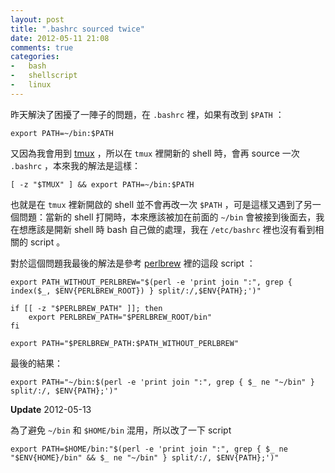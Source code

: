 ```yaml
---
layout: post
title: ".bashrc sourced twice"
date: 2012-05-11 21:08
comments: true
categories:
-   bash
-   shellscript
-   linux
---
```


昨天解決了困擾了一陣子的問題，在 `.bashrc` 裡，如果有改到 `$PATH` ：

    export PATH=~/bin:$PATH

又因為我會用到 [tmux][tmux] ，所以在 `tmux` 裡開新的 shell 時，會再 source 一次 `.bashrc` ，本來我的解法是這樣：

    [ -z "$TMUX" ] && export PATH=~/bin:$PATH

也就是在 `tmux` 裡新開啟的 shell 並不會再改一次 `$PATH` ，可是這樣又遇到了另一個問題：當新的 shell 打開時，本來應該被加在前面的 `~/bin` 會被接到後面去，我在想應該是開新 shell 時 bash 自己做的處理，我在 `/etc/bashrc` 裡也沒有看到相關的 script 。

對於這個問題我最後的解法是參考 [perlbrew][perlbrew] 裡的這段 script ：

    export PATH_WITHOUT_PERLBREW="$(perl -e 'print join ":", grep { index($_, $ENV{PERLBREW_ROOT}) } split/:/,$ENV{PATH};')"

    if [[ -z "$PERLBREW_PATH" ]]; then
        export PERLBREW_PATH="$PERLBREW_ROOT/bin"
    fi

    export PATH="$PERLBREW_PATH:$PATH_WITHOUT_PERLBREW"

最後的結果：

    export PATH="~/bin:$(perl -e 'print join ":", grep { $_ ne "~/bin" } split/:/, $ENV{PATH};')"

[tmux]: http://tmux.sourceforge.net/
[perlbrew]: http://perlbrew.pl/

**Update** 2012-05-13

為了避免 `~/bin` 和 `$HOME/bin` 混用，所以改了一下 script

    export PATH=$HOME/bin:"$(perl -e 'print join ":", grep { $_ ne "$ENV{HOME}/bin" && $_ ne "~/bin" } split/:/, $ENV{PATH};')"
